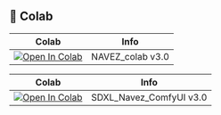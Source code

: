 
## 🦒 Colab

| Colab | Info
| --- | --- |
[![Open In Colab](https://colab.research.google.com/assets/colab-badge.svg)](https://colab.research.google.com/github/Navezjt/NAVEZ_COLAB/blob/main/NAVEZ.ipynb) | NAVEZ_colab v3.0


| Colab | Info
| --- | --- |
[![Open In Colab](https://colab.research.google.com/assets/colab-badge.svg)](https://colab.research.google.com/github/Navezjt/NAVEZ_COLAB/blob/main/SDXL_Navez_ComfyUI.ipynb) | SDXL_Navez_ComfyUI v3.0


